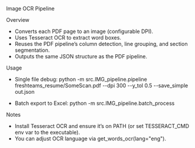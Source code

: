 Image OCR Pipeline

Overview

- Converts each PDF page to an image (configurable DPI).
- Uses Tesseract OCR to extract word boxes.
- Reuses the PDF pipeline’s column detection, line grouping, and section segmentation.
- Outputs the same JSON structure as the PDF pipeline.

Usage

- Single file debug:
  python -m src.IMG_pipeline.pipeline freshteams_resume/SomeScan.pdf --dpi 300 --y_tol 0.5 --save_simple out.json

- Batch export to Excel:
  python -m src.IMG_pipeline.batch_process

Notes

- Install Tesseract OCR and ensure it’s on PATH (or set TESSERACT_CMD env var to the executable).
- You can adjust OCR language via get_words_ocr(lang="eng").

